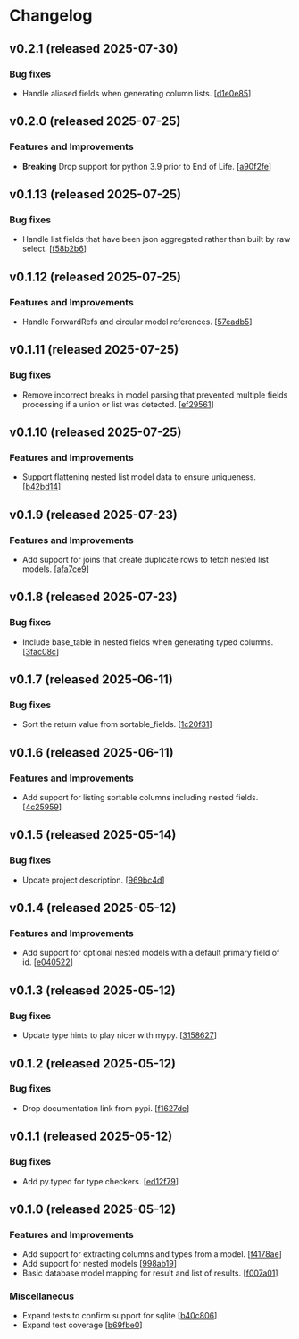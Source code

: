 # Changelog

## v0.2.1 (released 2025-07-30)

### Bug fixes

- Handle aliased fields when generating column lists. [[d1e0e85](https://github.com/NRWLDev/pydantic-db/commit/d1e0e856b3cad3a9e50cec120adfc82040403b4d)]

## v0.2.0 (released 2025-07-25)

### Features and Improvements

- **Breaking** Drop support for python 3.9 prior to End of Life. [[a90f2fe](https://github.com/NRWLDev/pydantic-db/commit/a90f2fe4ef047909842011b755992a0efef83a47)]

## v0.1.13 (released 2025-07-25)

### Bug fixes

- Handle list fields that have been json aggregated rather than built by raw select. [[f58b2b6](https://github.com/NRWLDev/pydantic-db/commit/f58b2b65e441a01f139ef3a9a9368a79e555862d)]

## v0.1.12 (released 2025-07-25)

### Features and Improvements

- Handle ForwardRefs and circular model references. [[57eadb5](https://github.com/NRWLDev/pydantic-db/commit/57eadb5db51c2c8d78cf8fc532315ea3a6ad75a2)]

## v0.1.11 (released 2025-07-25)

### Bug fixes

- Remove incorrect breaks in model parsing that prevented multiple fields processing if a union or list was detected. [[ef29561](https://github.com/NRWLDev/pydantic-db/commit/ef29561372a688cb64c85b480d67bd5991f9be29)]

## v0.1.10 (released 2025-07-25)

### Features and Improvements

- Support flattening nested list model data to ensure uniqueness. [[b42bd14](https://github.com/NRWLDev/pydantic-db/commit/b42bd140c53e5a218154546bba67a8265c02f755)]

## v0.1.9 (released 2025-07-23)

### Features and Improvements

- Add support for joins that create duplicate rows to fetch nested list models. [[afa7ce9](https://github.com/NRWLDev/pydantic-db/commit/afa7ce94acfd115339282db8648962bbc364dbb2)]

## v0.1.8 (released 2025-07-23)

### Bug fixes

- Include base_table in nested fields when generating typed columns. [[3fac08c](https://github.com/NRWLDev/pydantic-db/commit/3fac08cf905e2e5fda46406c25a2db07323d23ff)]

## v0.1.7 (released 2025-06-11)

### Bug fixes

- Sort the return value from sortable_fields. [[1c20f31](https://github.com/NRWLDev/pydantic-db/commit/1c20f31178bc3370aa6acf7b027118a4857009ea)]

## v0.1.6 (released 2025-06-11)

### Features and Improvements

- Add support for listing sortable columns including nested fields. [[4c25959](https://github.com/NRWLDev/pydantic-db/commit/4c25959bad50914d926b55e04157b2dff5e8ee68)]

## v0.1.5 (released 2025-05-14)

### Bug fixes

- Update project description. [[969bc4d](https://github.com/NRWLDev/pydantic-db/commit/969bc4de51cc59d66fd56573a2d6e0ef07f44273)]

## v0.1.4 (released 2025-05-12)

### Features and Improvements

- Add support for optional nested models with a default primary field of id. [[e040522](https://github.com/NRWLDev/pydantic-db/commit/e040522f2c991dd95125b8eeb2c97e50166069c4)]

## v0.1.3 (released 2025-05-12)

### Bug fixes

- Update type hints to play nicer with mypy. [[3158627](https://github.com/NRWLDev/pydantic-db/commit/31586270ef99a581628c6c8959e3775451cab3c3)]

## v0.1.2 (released 2025-05-12)

### Bug fixes

- Drop documentation link from pypi. [[f1627de](https://github.com/NRWLDev/pydantic-db/commit/f1627de934151cdd05000d89b9e79033eb68dbeb)]

## v0.1.1 (released 2025-05-12)

### Bug fixes

- Add py.typed for type checkers. [[ed12f79](https://github.com/NRWLDev/pydantic-db/commit/ed12f79ff1a92f33e75b080270a566e5363cace1)]

## v0.1.0 (released 2025-05-12)

### Features and Improvements

- Add support for extracting columns and types from a model. [[f4178ae](https://github.com/NRWLDev/pydantic-db/commit/f4178ae54efffffe65da50718fffb389a21a4977)]
- Add support for nested models [[998ab19](https://github.com/NRWLDev/pydantic-db/commit/998ab191d07afaba9ad12b69671b875227a63620)]
- Basic database model mapping for result and list of results. [[f007a01](https://github.com/NRWLDev/pydantic-db/commit/f007a012c97b7b4c00eebcb1503035408e74c267)]

### Miscellaneous

- Expand tests to confirm support for sqlite [[b40c806](https://github.com/NRWLDev/pydantic-db/commit/b40c806fdb2531deece4e195f0f5eb77fea29596)]
- Expand test coverage [[b69fbe0](https://github.com/NRWLDev/pydantic-db/commit/b69fbe09a9f1f0097b53c3fa6acd77e946602d8c)]
